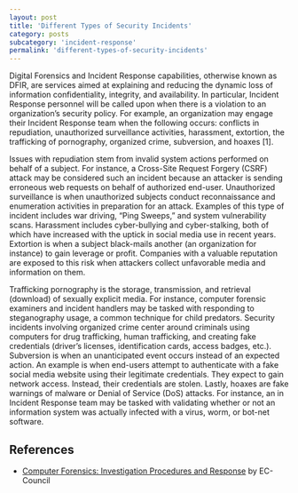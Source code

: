 ```yaml
---
layout: post
title: 'Different Types of Security Incidents'
category: posts
subcategory: 'incident-response'
permalink: 'different-types-of-security-incidents'
---
```


Digital Forensics and Incident Response capabilities, otherwise known as DFIR, are services aimed at explaining and reducing the dynamic loss of information confidentiality, integrity, and availability. In particular, Incident Response personnel will be called upon when there is a violation to an organization’s security policy. For example, an organization may engage their Incident Response team when the following occurs: conflicts in repudiation, unauthorized surveillance activities, harassment, extortion, the trafficking of pornography, organized crime, subversion, and hoaxes [1]. 

Issues with repudiation stem from invalid system actions performed on behalf of a subject. For instance, a Cross-Site Request Forgery (CSRF) attack may be considered such an incident because an attacker is sending erroneous web requests on behalf of authorized end-user. Unauthorized surveillance is when unauthorized subjects conduct reconnaissance and enumeration activities in preparation for an attack. Examples of this type of incident includes war driving, “Ping Sweeps,” and system vulnerability scans. Harassment includes cyber-bullying and cyber-stalking, both of which have increased with the uptick in social media use in recent years. Extortion is when a subject black-mails another (an organization for instance) to gain leverage or profit. Companies with a valuable reputation are exposed to this risk when attackers collect unfavorable media and information on them. 

Trafficking pornography is the storage, transmission, and retrieval (download) of sexually explicit media. For instance, computer forensic examiners and incident handlers may be tasked with responding to steganography usage, a common technique for child predators. Security incidents involving organized crime center around criminals using computers for drug trafficking, human trafficking, and creating fake credentials (driver’s licenses, identification cards, access badges, etc.). Subversion is when an unanticipated event occurs instead of an expected action. An example is when end-users attempt to authenticate with a fake social media website using their legitimate credentials. They expect to gain network access. Instead, their credentials are stolen. Lastly, hoaxes are fake warnings of malware or Denial of Service (DoS) attacks. For instance, an in Incident Response team may be tasked with validating whether or not an information system was actually infected with a virus, worm, or bot-net software. 

## References
* [Computer Forensics: Investigation Procedures and Response](https://online.vitalsource.com/#/books/9781337512893/) by EC-Council
